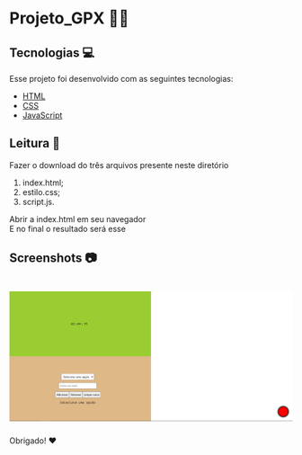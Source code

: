 # Projeto_GPX 👨‍💻

## Tecnologias 💻
Esse projeto foi desenvolvido com as seguintes tecnologias:
- [HTML](https://www.w3schools.com/html/)
- [CSS](https://www.w3schools.com/css/)
- [JavaScript](https://www.javascript.com/)

## Leitura 📖
Fazer o download do três arquivos presente neste diretório
1. index.html;
2. estilo.css;
3. script.js.

Abrir a index.html em seu navegador<br>
E no final o resultado será esse

## Screenshots 📷
<h1 align="center">
    <img alt="" title="#teste" src="https://github.com/siiqueiira/Projeto_GPX/blob/main/principal.png"/>
</h1>

Obrigado! ❤
